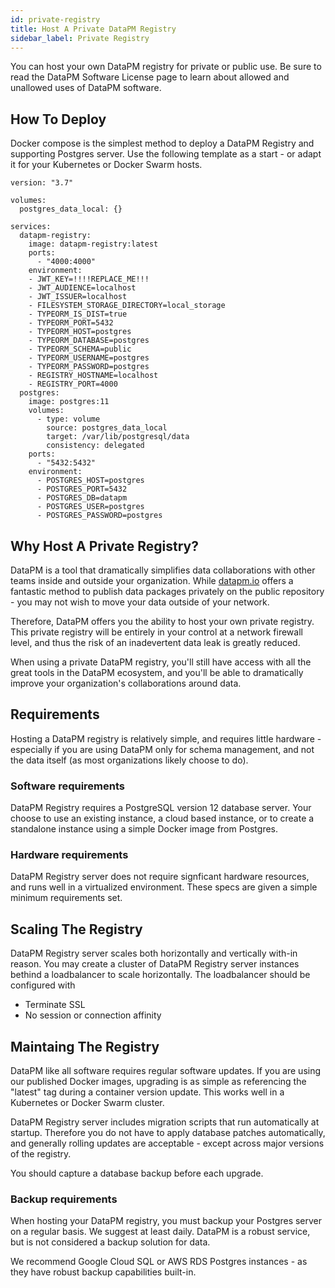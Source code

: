 ```yaml
---
id: private-registry
title: Host A Private DataPM Registry
sidebar_label: Private Registry
---
```


You can host your own DataPM registry for private or public use. Be sure to read the DataPM Software License page to learn about allowed and unallowed uses of DataPM software. 


## How To Deploy

Docker compose is the simplest method to deploy a DataPM Registry and supporting Postgres server. Use the following template as a start - or adapt it for your Kubernetes or Docker Swarm hosts. 

```text
version: "3.7"

volumes:
  postgres_data_local: {}

services:
  datapm-registry:
    image: datapm-registry:latest
    ports:
      - "4000:4000"
    environment:
    - JWT_KEY=!!!!REPLACE_ME!!!
    - JWT_AUDIENCE=localhost
    - JWT_ISSUER=localhost
    - FILESYSTEM_STORAGE_DIRECTORY=local_storage
    - TYPEORM_IS_DIST=true
    - TYPEORM_PORT=5432
    - TYPEORM_HOST=postgres
    - TYPEORM_DATABASE=postgres
    - TYPEORM_SCHEMA=public
    - TYPEORM_USERNAME=postgres
    - TYPEORM_PASSWORD=postgres
    - REGISTRY_HOSTNAME=localhost
    - REGISTRY_PORT=4000
  postgres:
    image: postgres:11
    volumes:
      - type: volume
        source: postgres_data_local
        target: /var/lib/postgresql/data
        consistency: delegated
    ports:
      - "5432:5432"
    environment:
      - POSTGRES_HOST=postgres
      - POSTGRES_PORT=5432
      - POSTGRES_DB=datapm
      - POSTGRES_USER=postgres
      - POSTGRES_PASSWORD=postgres

```


## Why Host A Private Registry?

DataPM is a tool that dramatically simplifies data collaborations with other teams inside and outside your organization. While [datapm.io](https://datapm.io) offers a fantastic method to publish data packages privately on the public repository - you may not wish to move your data outside of your network. 

Therefore, DataPM offers you the ability to host your own private registry. This private registry will be entirely in your control at a network firewall level, and thus the risk of an inadevertent data leak is greatly reduced. 

When using a private DataPM registry, you'll still have access with all the great tools in the DataPM ecosystem, and you'll be able to dramatically improve your organization's collaborations around data. 

## Requirements

Hosting a DataPM registry is relatively simple, and requires little hardware - especially if you are using DataPM only for schema management, and not the data itself (as most organizations likely choose to do). 

### Software requirements

DataPM Registry requires a PostgreSQL version 12 database server. Your choose to use an existing instance, a cloud based instance, or to create a standalone instance using a simple Docker image from Postgres. 

### Hardware requirements

DataPM Registry server does not require signficant hardware resources, and runs well in a virtualized environment. These specs are given a simple minimum requirements set. 


## Scaling The Registry


DataPM Registry server scales both horizontally and vertically with-in reason. You may create a cluster of DataPM Registry server instances bethind a loadbalancer to scale horizontally. The loadbalancer should be configured with

* Terminate SSL
* No session or connection affinity


## Maintaing The Registry

DataPM like all software requires regular software updates. If you are using our published Docker images, upgrading is as simple as referencing the "latest" tag during a container version update. This works well in a Kubernetes or Docker Swarm cluster. 

DataPM Registry server includes migration scripts that run automatically at startup. Therefore you do not have to apply database patches automatically, and generally rolling updates are acceptable - except across major versions of the registry. 

You should capture a database backup before each upgrade. 

### Backup requirements

When hosting your DataPM registry, you must backup your Postgres server on a regular basis. We suggest at least daily. DataPM is a robust service, but is not considered a backup solution for data. 

We recommend Google Cloud SQL or AWS RDS Postgres instances - as they have robust backup capabilities built-in. 


